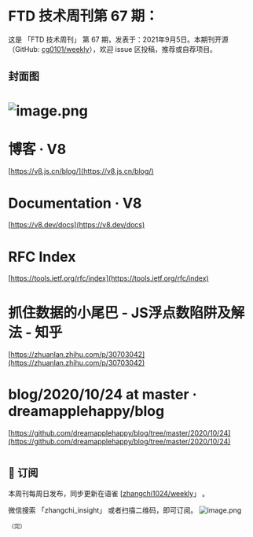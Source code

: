 # FTD 技术周刊第 67 期：
这是 「FTD 技术周刊」 第 67 期，发表于：2021年9月5日。本期刊开源（GitHub: [cg0101/weekly](https://github.com/cg0101/weekly)），欢迎 issue 区投稿，推荐或自荐项目。
## 封面图


# ![image.png](https://cdn.nlark.com/yuque/0/2021/png/132503/1614836649765-e523b1d3-32da-4336-8958-d6012eaea748.png#height=810&id=nf8Bb&margin=%5Bobject%20Object%5D&name=image.png&originHeight=810&originWidth=1080&originalType=binary&size=1706280&status=done&style=none&width=1080)
# 博客 · V8
[https://v8.js.cn/blog/](https://v8.js.cn/blog/)
# Documentation · V8
[https://v8.dev/docs](https://v8.dev/docs)
# RFC Index
[https://tools.ietf.org/rfc/index](https://tools.ietf.org/rfc/index)
# 抓住数据的小尾巴 - JS浮点数陷阱及解法 - 知乎
[https://zhuanlan.zhihu.com/p/30703042](https://zhuanlan.zhihu.com/p/30703042)
# blog/2020/10/24 at master · dreamapplehappy/blog
[https://github.com/dreamapplehappy/blog/tree/master/2020/10/24](https://github.com/dreamapplehappy/blog/tree/master/2020/10/24)
# 



## 📅 订阅
本周刊每周日发布，同步更新在语雀 [[zhangchi1024/weekly](https://www.yuque.com/zhangchi1024/weekly)」 。


微信搜索 「zhangchi_insight」 或者扫描二维码，即可订阅。
    ![image.png](https://cdn.nlark.com/yuque/0/2021/jpeg/132503/1640750963398-e8538e9e-6b96-46f7-abff-c93b56bdd377.jpeg?x-oss-process=image%2Fwatermark%2Ctype_d3F5LW1pY3JvaGVp%2Csize_36%2Ctext_5byg6amw%2Ccolor_FFFFFF%2Cshadow_50%2Ct_80%2Cg_se%2Cx_10%2Cy_10%2Fresize%2Cw_426%2Climit_0)
    
    （完）